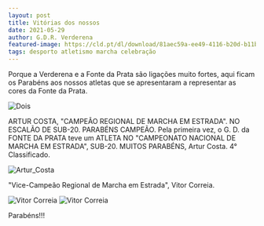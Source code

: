 ```yaml
---
layout: post
title: Vitórias dos nossos
date: 2021-05-29
author: G.D.R. Verderena
featured-image: https://cld.pt/dl/download/81aec59a-ee49-4116-b20d-b11b56378fca/Dois.jpg
tags: desporto atletismo marcha celebração
---
```


Porque a Verderena e a Fonte da Prata são ligações muito fortes, aqui ficam os Parabéns aos nossos atletas que se apresentaram a representar as cores da Fonte da Prata.

![Dois](https://cld.pt/dl/download/81aec59a-ee49-4116-b20d-b11b56378fca/Dois.jpg)

ARTUR COSTA, "CAMPEÃO REGIONAL DE MARCHA EM ESTRADA". NO ESCALÃO DE SUB-20. PARABÉNS CAMPEÃO.
Pela primeira vez, o G. D. da FONTE DA PRATA teve um ATLETA NO "CAMPEONATO NACIONAL DE MARCHA EM ESTRADA",  SUB-20. MUITOS PARABÉNS, Artur Costa. 4° Classificado.

![Artur_Costa](https://cld.pt/dl/download/5c646f7f-8758-451f-9c07-172083d66eee/Artur_Costa.jpg)

"Vice-Campeão Regional de Marcha em Estrada", Vitor Correia.

![Vitor Correia](https://cld.pt/dl/download/5b58590c-465b-49e9-ae2f-6c8cb08c9c24/Vitor_Correia_3.jpg)
![Vitor Correia](https://cld.pt/dl/download/3cdf7a8d-8f1f-481f-8681-601d8a5a0c82/Vitor_Correia_4.jpg)

Parabéns!!!
